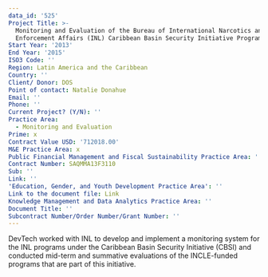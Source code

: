 ```yaml
---
data_id: '525'
Project Title: >-
  Monitoring and Evaluation of the Bureau of International Narcotics and Law
  Enforcement Affairs (INL) Caribbean Basin Security Initiative Program
Start Year: '2013'
End Year: '2015'
ISO3 Code: ''
Region: Latin America and the Caribbean
Country: ''
Client/ Donor: DOS
Point of contact: Natalie Donahue
Email: ''
Phone: ''
Current Project? (Y/N): ''
Practice Area:
  - Monitoring and Evaluation
Prime: x
Contract Value USD: '712018.00'
M&E Practice Area: x
Public Financial Management and Fiscal Sustainability Practice Area: ''
Contract Number: SAQMMA13F3110
Sub: ''
Link: ''
'Education, Gender, and Youth Development Practice Area': ''
Link to the document file: Link
Knowledge Management and Data Analytics Practice Area: ''
Document Title: ''
Subcontract Number/Order Number/Grant Number: ''
---
```

DevTech worked with INL to develop and implement a monitoring system for the INL programs under the Caribbean Basin Security Initiative (CBSI) and conducted mid-term and summative evaluations of the INCLE-funded programs that are part of this initiative.